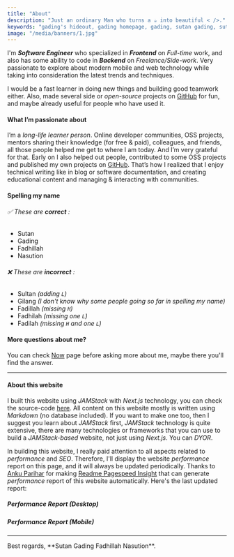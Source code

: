 ```yaml
---
title: "About"
description: "Just an ordinary Man who turns a ☕️ into beautiful < />."
keywords: "gading's hideout, gading homepage, gading, sutan gading, sutan gading fadhillah nasution, sutan, sutanlab, gading.dev, gading dev, about gading, who is gading, bio gading, about gading"
image: "/media/banners/1.jpg"
---
```


I'm ***Software Engineer*** who specialized in ***Frontend*** on *Full-time* work, and also has some ability to code in ***Backend*** on *Freelance/Side-work*. Very passionate to explore about modern mobile and web technology while taking into consideration the latest trends and techniques.

I would be a fast learner in doing new things and building good teamwork either. Also, made several side or *open-source* projects on [GitHub](https://github.com/gadingnst) for fun, and maybe already useful for people who have used it.

#### What I’m passionate about
I’m a *long-life learner person*. Online developer communities, OSS projects, mentors sharing their knowledge (for free & paid), colleagues, and friends, all those people helped me get to where I am today. And I’m very grateful for that. Early on I also helped out people, contributed to some OSS projects and published my own projects on [GitHub](https://github.com/gadingnst?tab=repositories). That’s how I realized that I enjoy technical writing like in blog or software documentation, and creating educational content and managing & interacting with communities.

#### Spelling my name
###### ✅ These are ***correct*** :
- Sutan
- Gading
- Fadhillah
- Nasution

###### ❌ These are ***incorrect*** :
- Sultan *(adding `L`)*
- Gilang *(I don't know why some people going so far in spelling my name)*
- Fadillah *(missing `H`)*
- Fadhilah *(missing one `L`)*
- Fadilah *(missing `H` and one `L`)*

#### More questions about me?
You can check [Now](/now) page before asking more about me, maybe there you'll find the answer.

---

#### About this website
I built this website using *JAMStack* with *Next.js* technology, you can check the source-code [here](https://github.com/gadingnst/gading.dev). All content on this website mostly is written using *Markdown* (no database included). If you want to make one too, then I suggest you learn about *JAMStack* first, *JAMStack* technology is quite extensive, there are many technologies or frameworks that you can use to build a *JAMStack-based* website, not just using *Next.js*. You can *DYOR*.

In building this website, I really paid attention to all aspects related to *performance* and *SEO*. Therefore, I'll display the website *performance* report on this page, and it will always be updated periodically. Thanks to [Anku Parihar](https://github.com/ankurparihar) for making [Readme Pagespeed Insight](https://github.com/ankurparihar/readme-pagespeed-insights) that can generate *performance* report of this website automatically. Here's the last updated report:

##### *Performance* Report (Desktop)
<ImageLazy
  className="mt-36"
  src="https://raw.githubusercontent.com/gadingnst/gading.dev/main/public/reports/desktop.svg"
  alt="Lighthouse Report Desktop"
  width="700px"
/>

##### *Performance* Report (Mobile)
<ImageLazy
  className="mt-36"
  src="https://raw.githubusercontent.com/gadingnst/gading.dev/main/public/reports/mobile.svg"
  alt="Lighthouse Report Mobile"
  width="700px"
/>

---

<div className="text-center italic">
  Best regards, **Sutan Gading Fadhillah Nasution**.
</div>
